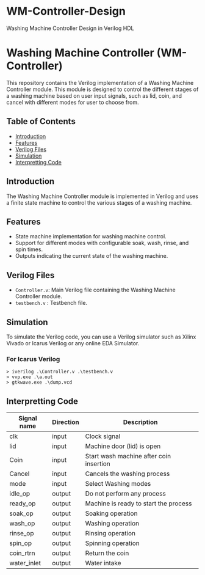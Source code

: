 # WM-Controller-Design
 Washing Machine Controller Design in Verilog HDL

# Washing Machine Controller (WM-Controller)
This repository contains the Verilog implementation of a Washing Machine Controller module. This module is designed to control the different stages of a washing machine based on user input signals, such as lid, coin, and cancel with different modes for user to choose from.

## Table of Contents

- [Introduction](#introduction)
- [Features](#features)
- [Verilog Files](#verilog-files)
- [Simulation](#simulation)
- [Interpretting Code](#interpretting-code)
## Introduction

The Washing Machine Controller module is implemented in Verilog and uses a finite state machine to control the various stages of a washing machine.

## Features

- State machine implementation for washing machine control.
- Support for different modes with configurable soak, wash, rinse, and spin times.
- Outputs indicating the current state of the washing machine.

## Verilog Files

- `Controller.v`: Main Verilog file containing the Washing Machine Controller module.
- `testbench.v` : Testbench file.
## Simulation

To simulate the Verilog code, you can use a Verilog simulator such as Xilinx Vivado or Icarus Verilog or any online EDA Simulator.

### For Icarus Verilog 

```
> iverilog .\Controller.v .\testbench.v
> vvp.exe .\a.out
> gtkwave.exe .\dump.vcd
```


## Interpretting Code
| Signal name   |  Direction | Description |
| ------------- | ---------- | ----------- |
| clk |input| Clock signal |
| lid |input| Machine door (lid) is open |
| Coin |input| Start wash machine after coin insertion |
| Cancel |input| Cancels the washing process |
| mode |input| Select Washing modes |
| idle_op |output| Do not perform any process |
| ready_op |output| Machine is ready to start the process
| soak_op |output| Soaking operation |
| wash_op |output| Washing operation |
| rinse_op |output| Rinsing operation |
| spin_op |output| Spinning operation |
| coin_rtrn |output| Return the coin |
| water_inlet |output| Water intake |
